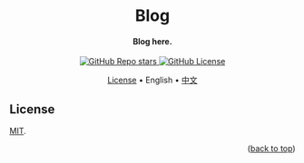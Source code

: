 <!-- Title -->
<a name="readme-top"></a>
<div align="center">
  <h1>Blog</h1>

  <h4>Blog here.</h4>

  <p>
    <a href="../../stargazers">
      <img alt="GitHub Repo stars" src="https://img.shields.io/github/stars/Lyana-nullptr/lyana-nullptr.github.io?style=flat">
    </a>
    <a href="LICENSE">
      <img alt="GitHub License" src="https://img.shields.io/github/license/Lyana-nullptr/lyana-nullptr.github.io">
    </a>
  </p>

  <p>
    <a href="#license">License</a> •
    English •
    <a href="README_CN.md">中文</a>
  </p>
</div>

<!-- License -->
## License

[MIT](LICENSE).

<p align="right">(<a href="#readme-top">back to top</a>)</p>
